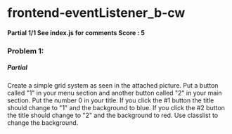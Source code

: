 # frontend-eventListener_b-cw
#### Partial 1/1 See index.js for comments Score : 5
### Problem 1:
##### Partial 
Create a simple grid system as seen in the attached picture. Put a button called "1" in your menu section and another button called "2" in your main section. Put the number 0 in your title. If you click the #1 button the title should change to "1" and the background to blue. If you click the #2 button the title should change to "2" and the background to red. Use classlist to change the background.
